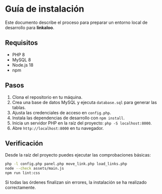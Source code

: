 # Guía de instalación

Este documento describe el proceso para preparar un entorno local de desarrollo para **linkaloo**.

## Requisitos

- PHP 8
- MySQL 8
- Node.js 18
- npm

## Pasos

1. Clona el repositorio en tu máquina.
2. Crea una base de datos MySQL y ejecuta `database.sql` para generar las tablas.
3. Ajusta las credenciales de acceso en `config.php`.
4. Instala las dependencias de desarrollo con `npm install`.
5. Inicia un servidor PHP en la raíz del proyecto: `php -S localhost:8000`.
6. Abre `http://localhost:8000` en tu navegador.

## Verificación

Desde la raíz del proyecto puedes ejecutar las comprobaciones básicas:

```bash
php -l config.php panel.php move_link.php load_links.php
node --check assets/main.js
npm run lint:css
```

Si todas las órdenes finalizan sin errores, la instalación se ha realizado correctamente.
